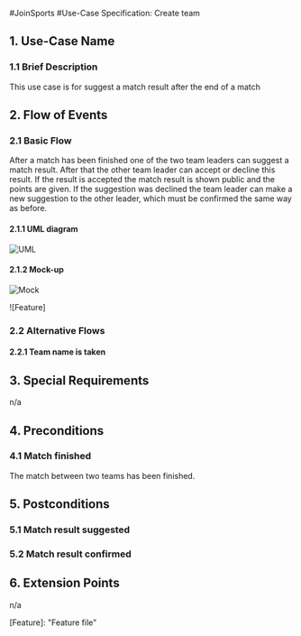 #JoinSports
#Use-Case Specification: Create team

## 1. Use-Case Name 
### 1.1 Brief Description
This use case is for suggest a match result after the end of a match

## 2. Flow of Events
### 2.1 Basic Flow 
After a match has been finished one of the two team leaders can suggest a match result. 
After that the other team leader can accept or decline this result. 
If the result is accepted the match result is shown public and the points are given. 
If the suggestion was declined the team leader can make a new suggestion to the other leader, 
which must be confirmed the same way as before.

#### 2.1.1 UML diagram
![UML]

#### 2.1.2 Mock-up 
![Mock]

![Feature]

### 2.2 Alternative Flows
#### 2.2.1 Team name is taken


## 3. Special Requirements
n/a

## 4. Preconditions
### 4.1 Match finished
The match between two teams has been finished.

## 5. Postconditions
### 5.1 Match result suggested

### 5.2	Match result confirmed

## 6. Extension Points
n/a

<!-- picture links -->
[UML]: https://github.com/JoinSports/Documentation/blob/master/UC/suggest%20match%20result.png "UML Diagram"
[Mock]: https://github.com/JoinSports/Documentation/blob/master/UC/Mockup%20suggest%20team%20result.png "Mock-Up"
[Feature]:  "Feature file"
